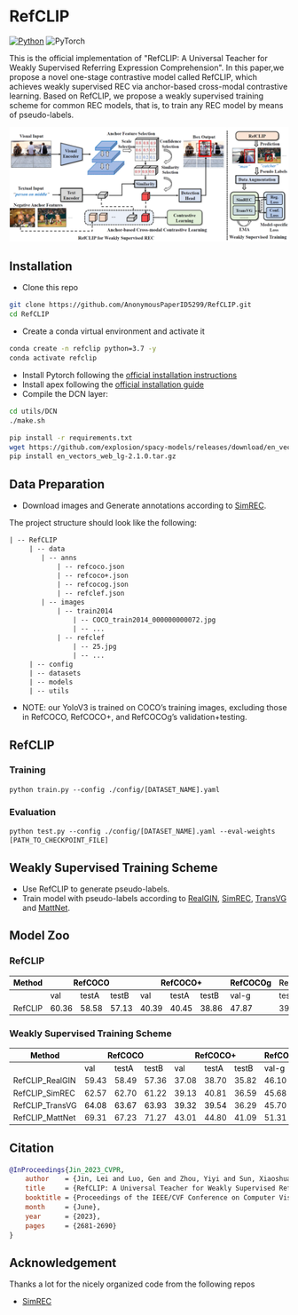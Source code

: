 # RefCLIP
[![Python](https://img.shields.io/badge/python-blue.svg)](https://www.python.org/)
![PyTorch](https://img.shields.io/badge/pytorch-%237732a8)



This is the official implementation of "RefCLIP: A Universal Teacher for 
Weakly Supervised Referring Expression Comprehension".
In this paper,we propose a novel one-stage contrastive model called
RefCLIP, which achieves weakly supervised REC via anchor-based cross-modal contrastive learning.
Based on RefCLIP, we propose a weakly supervised
training scheme for common REC models, that is, to
train any REC model by means of pseudo-labels.

<p align="center">
	<img src="./misc/RefCLIP.png" width="1000">
</p>

## Installation
- Clone this repo
```bash
git clone https://github.com/AnonymousPaperID5299/RefCLIP.git
cd RefCLIP
```

- Create a conda virtual environment and activate it
```bash
conda create -n refclip python=3.7 -y
conda activate refclip
```
- Install Pytorch following the [official installation instructions](https://pytorch.org/get-started/locally/)
- Install apex  following the [official installation guide](https://github.com/NVIDIA/apex)
- Compile the DCN layer:

```bash
cd utils/DCN
./make.sh
```

```bash
pip install -r requirements.txt
wget https://github.com/explosion/spacy-models/releases/download/en_vectors_web_lg-2.1.0/en_vectors_web_lg-2.1.0.tar.gz -O en_vectors_web_lg-2.1.0.tar.gz
pip install en_vectors_web_lg-2.1.0.tar.gz
```

## Data Preparation

- Download images and Generate annotations according to [SimREC](https://github.com/luogen1996/SimREC/blob/main/DATA_PRE_README.md).

The project structure should look like the following:

```
| -- RefCLIP
     | -- data
        | -- anns
            | -- refcoco.json
            | -- refcoco+.json
            | -- refcocog.json
            | -- refclef.json
        | -- images
            | -- train2014
                | -- COCO_train2014_000000000072.jpg
                | -- ...
            | -- refclef
                | -- 25.jpg
                | -- ...
     | -- config
     | -- datasets
     | -- models
     | -- utils
```
- NOTE: our YoloV3 is trained on COCO’s training images, 
excluding those in RefCOCO, RefCOCO+, and RefCOCOg’s validation+testing. 


## RefCLIP

### Training
```
python train.py --config ./config/[DATASET_NAME].yaml
```

### Evaluation
```
python test.py --config ./config/[DATASET_NAME].yaml --eval-weights [PATH_TO_CHECKPOINT_FILE]
```

## Weakly Supervised Training Scheme
- Use RefCLIP to generate pseudo-labels. 
- Train model with pseudo-labels according to 
[RealGIN](https://github.com/luogen1996/SimREC), 
[SimREC](https://github.com/luogen1996/SimREC),
[TransVG](https://github.com/djiajunustc/TransVG) 
and [MattNet](https://github.com/lichengunc/MAttNet). 


## Model Zoo

### RefCLIP
<table class="tg" style="undefined;table-layout: fixed">
<colgroup>
<col style="width: 140px">
<col style="width: 60px">
<col style="width: 60px">
<col style="width: 60px">
<col style="width: 60px">
<col style="width: 60px">
<col style="width: 60px">
<col style="width: 100px">
<col style="width: 100px">
</colgroup>
<thead>
  <tr>
    <th class="tg-7btt"><span style="color:#000">Method</span></th>
    <th class="tg-7btt" colspan="3"><span style="color:#000">RefCOCO</span></th>
    <th class="tg-7btt" colspan="3"><span style="color:#000">RefCOCO+</span></th>
    <th class="tg-7btt"><span style="color:#000">RefCOCOg</span></th>
    <th class="tg-twlt"><span style="font-weight:600">ReferItGame</span></th>
  </tr>
</thead>
<tbody>
  <tr>
    <td class="tg-c3ow"></td>
    <td class="tg-c3ow"><span style="color:#000">val</span></td>
    <td class="tg-c3ow"><span style="color:#000"> testA</span></td>
    <td class="tg-c3ow"><span style="color:#000">testB</span></td>
    <td class="tg-c3ow"><span style="color:#000">val</span></td>
    <td class="tg-c3ow"><span style="color:#000"> testA</span></td>
    <td class="tg-c3ow"><span style="color:#000">testB</span></td>
    <td class="tg-c3ow"><span style="color:#000">val-g</span></td>
    <td class="tg-c3ow">test</td>
  </tr>
  <tr>
    <td class="tg-c3ow">RefCLIP</td>
    <td class="tg-c3ow"><span style="color:#000">60.36</span></td>
    <td class="tg-c3ow"><span style="color:#000">58.58</span></td>
    <td class="tg-c3ow"><span style="color:#000">57.13</span></td>
    <td class="tg-c3ow"><span style="color:#000">40.39</span></td>
    <td class="tg-c3ow"><span style="color:#000">40.45</span></td>
    <td class="tg-c3ow"><span style="color:#000">38.86</span></td>
    <td class="tg-c3ow"><span style="color:#000">47.87</span></td>
    <td class="tg-c3ow">39.58</td>
  </tr>
</tbody>
</table>

### Weakly Supervised Training Scheme

<table class="tg" style="undefined;table-layout: fixed">
<colgroup>
<col style="width: 140px">
<col style="width: 60px">
<col style="width: 60px">
<col style="width: 60px">
<col style="width: 60px">
<col style="width: 60px">
<col style="width: 60px">
<col style="width: 100px">
<col style="width: 100px">
</colgroup>
<thead>
  <tr>
    <th class="tg-7btt"><span style="color:#000">Method</span></th>
    <th class="tg-7btt" colspan="3"><span style="color:#000">RefCOCO</span></th>
    <th class="tg-7btt" colspan="3"><span style="color:#000">RefCOCO+</span></th>
    <th class="tg-7btt"><span style="color:#000">RefCOCOg</span></th>
    <th class="tg-twlt"><span style="font-weight:600">ReferItGame</span></th>
  </tr>
</thead>
<tbody>
  <tr>
    <td class="tg-c3ow"></td>
    <td class="tg-c3ow"><span style="color:#000">val</span></td>
    <td class="tg-c3ow"><span style="color:#000"> testA</span></td>
    <td class="tg-c3ow"><span style="color:#000">testB</span></td>
    <td class="tg-c3ow"><span style="color:#000">val</span></td>
    <td class="tg-c3ow"><span style="color:#000"> testA</span></td>
    <td class="tg-c3ow"><span style="color:#000">testB</span></td>
    <td class="tg-c3ow"><span style="color:#000">val-g</span></td>
    <td class="tg-c3ow">test</td>
  </tr>
  <tr>
    <td class="tg-0pky">RefCLIP_RealGIN</td>
    <td class="tg-c3ow">59.43</td>
    <td class="tg-c3ow">58.49</td>
    <td class="tg-c3ow">57.36</td>
    <td class="tg-c3ow">37.08</td>
    <td class="tg-c3ow">38.70</td>
    <td class="tg-c3ow">35.82</td>
    <td class="tg-c3ow">46.10</td>
    <td class="tg-c3ow">37.56</td>
  </tr>
  <tr>
    <td class="tg-0pky">RefCLIP_SimREC</td>
    <td class="tg-c3ow">62.57</td>
    <td class="tg-c3ow">62.70</td>
    <td class="tg-c3ow">61.22</td>
    <td class="tg-c3ow">39.13</td>
    <td class="tg-c3ow">40.81</td>
    <td class="tg-c3ow">36.59</td>
    <td class="tg-c3ow">45.68</td>
    <td class="tg-c3ow">42.33</td>
  </tr>
  <tr>
    <td class="tg-0pky">RefCLIP_TransVG</td>
    <td class="tg-c3ow"><span style="color:#000">64.08</span></td>
    <td class="tg-c3ow"><span style="color:#000">63.67</span></td>
    <td class="tg-c3ow"><span style="color:#000">63.93</span></td>
    <td class="tg-c3ow"><span style="color:#000">39.32</span></td>
    <td class="tg-c3ow"><span style="color:#000">39.54</span></td>
    <td class="tg-c3ow">36.29</td>
    <td class="tg-c3ow">45.70</td>
    <td class="tg-c3ow">42.64</td>
  </tr>
  <tr>
    <td class="tg-0pky">RefCLIP_MattNet</td>
    <td class="tg-c3ow">69.31</td>
    <td class="tg-c3ow">67.23</td>
    <td class="tg-c3ow">71.27</td>
    <td class="tg-c3ow">43.01</td>
    <td class="tg-c3ow">44.80</td>
    <td class="tg-c3ow">41.09</td>
    <td class="tg-c3ow">51.31</td>
    <td class="tg-c3ow">-</td>
  </tr>
</tbody>
</table>

## Citation
```BibTeX
@InProceedings{Jin_2023_CVPR,
    author    = {Jin, Lei and Luo, Gen and Zhou, Yiyi and Sun, Xiaoshuai and Jiang, Guannan and Shu, Annan and Ji, Rongrong},
    title     = {RefCLIP: A Universal Teacher for Weakly Supervised Referring Expression Comprehension},
    booktitle = {Proceedings of the IEEE/CVF Conference on Computer Vision and Pattern Recognition (CVPR)},
    month     = {June},
    year      = {2023},
    pages     = {2681-2690}
}
```
## Acknowledgement

Thanks a lot for the nicely organized code from the following repos
- [SimREC](https://github.com/luogen1996/SimREC)
